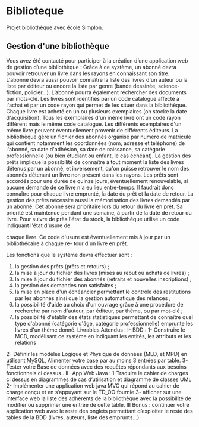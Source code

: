 # Biblioteque
Projet bibliothèque avec école Simplon.
## Gestion d'une bibliothèque

Vous avez été contacté pour participer à la création d’une application web de gestion d’une
bibliothèque :
Grâce à ce système, un abonné devra pouvoir retrouver un livre dans les rayons en
connaissant son titre. L'abonné devra aussi pouvoir connaître la liste des livres d'un auteur ou
la liste par éditeur ou encore la liste par genre (bande dessinée, science-fiction, policier...).
L’abonné pourra également rechercher des documents par mots-clé.
Les livres sont identifiés par un code catalogue affecté à l'achat et par un code rayon qui
permet de les situer dans la bibliothèque. Chaque livre est acheté en un ou plusieurs
exemplaires (on stocke la date d'acquisition). Tous les exemplaires d'un même livre ont un
code rayon différent mais le même code catalogue. Les différents exemplaires d'un même livre
peuvent éventuellement provenir de différents éditeurs.
La bibliothèque gère un fichier des abonnés organisé par numéro de matricule qui contient
notamment les coordonnées (nom, adresse et téléphone) de l'abonné, sa date d'adhésion, sa
date de naissance, sa catégorie professionnelle (ou bien étudiant ou enfant, le cas échéant).
La gestion des prêts implique la possibilité de connaître à tout moment la liste des livres
détenus par un abonné, et inversement, qu'on puisse retrouver le nom des abonnés détenant
un livre non présent dans les rayons.
Les prêts sont accordés pour une durée de quinze jours, éventuellement renouvelable, si
aucune demande de ce livre n'a eu lieu entre-temps. Il faudrait donc connaître pour chaque
livre emprunté, la date du prêt et la date de retour.
La gestion des prêts nécessite aussi la mémorisation des livres demandés par un abonné. Cet
abonné sera prioritaire lors du retour du livre en prêt. Sa priorité est maintenue pendant une
semaine, à partir de la date de retour du livre.
Pour suivre de près l'état du stock, la bibliothèque utilise un code indiquant l'état d'usure de

chaque livre. Ce code d'usure est éventuellement mis à jour par un bibliothécaire à chaque re-
tour d'un livre en prêt.

Les fonctions que le système devra effectuer sont :
1. la gestion des prêts (prêts et retours) ;
2. la mise à jour du fichier des livres (mises au rebut ou achats de livres) ;
3. la mise à jour du fichier des abonnés (retraits et nouvelles inscriptions) ;
4. la gestion des demandes non satisfaites ;
5. la mise en place d'un échéancier permettant le contrôle des restitutions par les abonnés
ainsi que la gestion automatique des relances ;
6. la possibilité d'aide au choix d'un ouvrage grâce à une procédure de recherche par nom
d'auteur, par éditeur, par thème, ou par mot-clé ;
7. la possibilité d'établir des états statistiques permettant de connaître quel type d'abonné
(catégorie d'âge, catégorie professionnelle) emprunte les livres d'un thème donné.
Livrables Attendus :
I- BDD :
1- Construire le MCD, modélisant ce système en indiquant les entités, les attributs et
les relations

2- Définir les modèles Logique et Physique de données (MLD, et MPD) en utilisant
MySQL, Alimenter votre base par au moins 3 entrées par table.
3- Tester votre Base de données avec des requêtes répondants aux besoins
fonctionnels ci dessus..
II- App Web Java :
1-Traduire le cahier de charges ci dessus en diagrammes de cas d’utilisation et
diagramme de classes UML
2- Implémenter une application web java MVC qui répond au cahier de charge conçu
et en s’appuyant sur le TD_OO fournie
3- afficher sur une interface web la liste des adhérents de la bibliothèque avec la
possibilité de modifier ou supprimer une entrée de cette table.
III Bonus :
continuer votre application web avec le reste des onglets permettant d’exploiter le
reste des tables de la BDD (livres, auteurs, liste des emprunts...)

